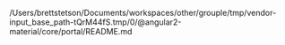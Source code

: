 /Users/brettstetson/Documents/workspaces/other/grouple/tmp/vendor-input_base_path-tQrM44fS.tmp/0/@angular2-material/core/portal/README.md